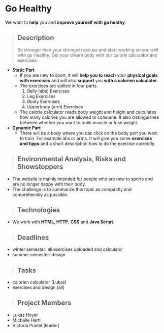# Go Healthy
 We want to **help** you and **improve yourself with go heathy**.
>## Description
>Be stronger than your strongest excuse and start working on yourself with go Healthy. Get your dream body with our calorie calculator and exercises.
* **Static Part**
     * If you are new to sport, it will **help you to reach** your **physical goals with exercises** and will also **support** you **with a calorien calculater**. 
     * The exercises are splited in four parts.
        1. Belly (abs) Exercises
        2. Leg Exercises
        3. Booty Exercises
        4. Upperbody (arm) Exercises 
    * The calorie calculator reads body weight and height and calculates how many calories you are allowed to consume. It also distinguishes between whether you want to build muscle or lose weight.
* **Dynamic Part**
    * There will be a body where you can click on the body part you want to train. For example abs or arms. It will give you some **exercises and tipps** and a short description how to do the exercise correctly. 

>## Environmental Analysis, Risks and Showstoppers
* The website is mainly intended for people who are new to sports and are no longer happy with their body. 
* The challenge is to summarize this topic as compactly and comprehenibly as possible.

>## Technologies
* We work with **HTML**, **HTTP**, **CSS** and **Java Script**.

>## Deadlines 
* winter semester: all exercises uploaded and calculator
* summer semester: design

>## Tasks
* calorien calculator (Lukas)
* exercises and design (all)
>## Project Members 

* Lukas Hoyer
* Michelle Hartl
* Victoria Pradel (leader) 



